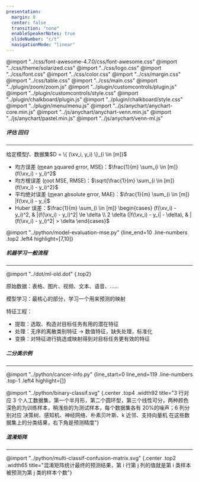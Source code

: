 ```yaml
---
presentation:
  margin: 0
  center: false
  transition: "none"
  enableSpeakerNotes: true
  slideNumber: "c/t"
  navigationMode: "linear"
---
```


@import "../css/font-awesome-4.7.0/css/font-awesome.css"
@import "../css/theme/solarized.css"
@import "../css/logo.css"
@import "../css/font.css"
@import "../css/color.css"
@import "../css/margin.css"
@import "../css/table.css"
@import "../css/main.css"
@import "../plugin/zoom/zoom.js"
@import "../plugin/customcontrols/plugin.js"
@import "../plugin/customcontrols/style.css"
@import "../plugin/chalkboard/plugin.js"
@import "../plugin/chalkboard/style.css"
@import "../plugin/menu/menu.js"
@import "../js/anychart/anychart-core.min.js"
@import "../js/anychart/anychart-venn.min.js"
@import "../js/anychart/pastel.min.js"
@import "../js/anychart/venn-ml.js"

<!-- slide data-notes="" -->

##### 评估 回归

---

给定模型$f$、数据集$D = \{ (\xv_i, y_i) \}_{i \in [m]}$

- 均方误差 (<u>m</u>ean <u>s</u>quared <u>e</u>rror, MSE)：$\frac{1}{m} \sum_{i \in [m]} (f(\xv_i) - y_i)^2$
- 均方根误差 (<u>r</u>oot MSE, RMSE)：$\sqrt{\frac{1}{m} \sum_{i \in [m]} (f(\xv_i) - y_i)^2}$
- 平均绝对误差 (<u>m</u>ean <u>a</u>bsolute <u>e</u>rror, MAE)：$\frac{1}{m} \sum_{i \in [m]} |f(\xv_i) - y_i|$
- Huber 误差：$\frac{1}{m} \sum_{i \in [m]} \begin{cases} (f(\xv_i) - y_i)^2, & |(f(\xv_i) - y_i)^2| \le \delta \\ 2 \delta (|f(\xv_i) - y_i| - \delta), & |(f(\xv_i) - y_i)^2| > \delta \end{cases}$

@import "../python/model-evaluation-mse.py" {line_end=10 .line-numbers .top2 .left4 highlight=[7,10]}

<!-- slide data-notes="" -->

##### 机器学习一般流程

---

@import "../dot/ml-old.dot" {.top2}

<div class="bottom0"></div>

原始数据：表格、图片、视频、文本、语音、……

模型学习：最核心的部分，学习一个用来预测的映射

<span class="invis">特征工程：</span>

<ul>
    <li class="invis">提取：选取、构造对目标任务有用的潜在特征</li>
    <li class="invis">处理：无序的离散类别特征 → 数值特征，缺失处理，标准化</li>
    <li class="invis">变换：对特征进行挑选或映射得到对目标任务更有效的特征</li>
</ul>

<!-- slide vertical=true data-notes="" -->

##### 二分类示例

---

@import "../python/cancer-info.py" {line_start=0 line_end=119 .line-numbers .top-1 .left4 highlight=[]}

@import "../python/binary-classif.svg" {.center .top4 .width92 title="3 行对应 3 个人工数据集，第一个半月形，第二个圆环型，第三个线性可分，两种颜色深色的为训练样本，稍浅些的为测试样本，每个数据集各有 20%的噪声；6 列分别对应 决策树、感知机、神经网络、朴素贝叶斯、k 近邻、支持向量机 在这些数据集上的分类结果，右下角是预测精度"}

<!-- slide vertical=true data-notes="" -->

##### 混淆矩阵

---

@import "../python/multi-classif-confusion-matrix.svg" {.center .top2 .width65 title="混淆矩阵统计最终的预测结果，第 i 行第 j 列的值就是第 i 类样本被预测为第 j 类的样本个数"}
